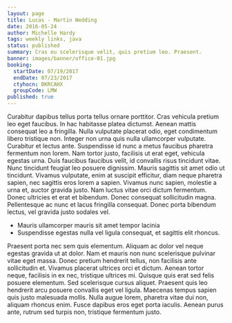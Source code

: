 ```yaml
---
layout: page
title: Lucas - Martin Wedding
date: 2016-05-24
author: Michelle Hardy
tags: weekly links, java
status: published
summary: Cras eu scelerisque velit, quis pretium leo. Praesent.
banner: images/banner/office-01.jpg
booking:
  startDate: 07/19/2017
  endDate: 07/23/2017
  ctyhocn: BKRCAHX
  groupCode: LMW
published: true
---
```

Curabitur dapibus tellus porta tellus ornare porttitor. Cras vehicula pretium leo eget faucibus. In hac habitasse platea dictumst. Aenean mattis consequat leo a fringilla. Nulla vulputate placerat odio, eget condimentum libero tristique non. Integer non urna quis nulla ullamcorper vulputate. Curabitur et lectus ante. Suspendisse id nunc a metus faucibus pharetra fermentum non lorem.
Nam tortor justo, facilisis ut erat eget, vehicula egestas urna. Duis faucibus faucibus velit, id convallis risus tincidunt vitae. Nunc tincidunt feugiat leo posuere dignissim. Mauris sagittis sit amet odio ut tincidunt. Vivamus vulputate, enim at suscipit efficitur, diam neque pharetra sapien, nec sagittis eros lorem a sapien. Vivamus nunc sapien, molestie a urna et, auctor gravida justo. Nam luctus vitae orci dictum fermentum. Donec ultricies et erat et bibendum. Donec consequat sollicitudin magna. Pellentesque ac nunc et lacus fringilla consequat. Donec porta bibendum lectus, vel gravida justo sodales vel.

* Mauris ullamcorper mauris sit amet tempor lacinia
* Suspendisse egestas nulla vel ligula consequat, et sagittis elit rhoncus.

Praesent porta nec sem quis elementum. Aliquam ac dolor vel neque egestas gravida ut at dolor. Nam et mauris non nunc scelerisque pulvinar vitae eget massa. Donec pretium hendrerit tellus, non facilisis ante sollicitudin et. Vivamus placerat ultrices orci et dictum. Aenean tortor neque, facilisis in ex nec, tristique ultrices mi. Quisque quis erat sed felis posuere elementum. Sed scelerisque cursus aliquet. Praesent quis leo hendrerit arcu posuere convallis eget vel ligula. Maecenas tempus sapien quis justo malesuada mollis. Nulla augue lorem, pharetra vitae dui non, aliquam rhoncus enim. Fusce dapibus eros eget porta iaculis. Aenean purus ante, rutrum sed turpis non, tristique fermentum justo.
